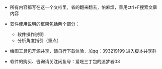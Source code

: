 - 所有内容都写在这一个文档里，省的翻来翻去，怕麻烦，善用ctrl+F搜索文章内容

- 软件使用说明的框架包括两个部分：
    - 软件操作说明
    - 分析角度指引（重点）

- 绘图工具包开源共享，请自行下载体验，加qq：393219199 进入脚本共享群

- 软件的购买、咨询请关注闲鱼号：爱吃三丁包的追梦者03